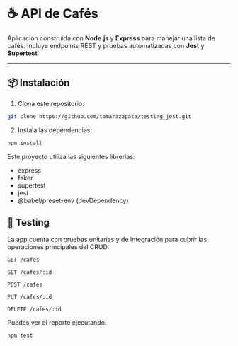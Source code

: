# ☕ API de Cafés

Aplicación construida con **Node.js** y **Express** para manejar una lista de cafés. Incluye endpoints REST y pruebas automatizadas con **Jest** y **Supertest**.

---

## 📦 Instalación

1. Clona este repositorio:
```bash
git clone https://github.com/tamarazapata/testing_jest.git
```

2. Instala las dependencias:

``` bash
npm install
```

Este proyecto utiliza las siguientes librerías:

* express
* faker
* supertest
* jest
* @babel/preset-env (devDependency)

## 🧪 Testing
La app cuenta con pruebas unitarias y de integración para cubrir las operaciones principales del CRUD:

```
GET /cafes

GET /cafes/:id

POST /cafes

PUT /cafes/:id

DELETE /cafes/:id
```

Puedes ver el reporte ejecutando:

``` bash 
npm test
```

